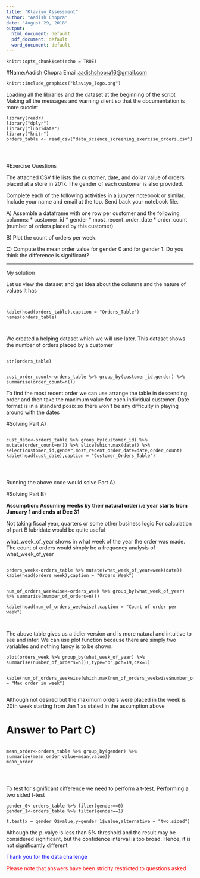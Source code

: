 ```yaml
---
title: "Klaviyo_Assessment"
author: "Aadish Chopra"
date: "August 29, 2018"
output:
  html_document: default
  pdf_document: default
  word_document: default
---
```


```{r setup, include=FALSE}
knitr::opts_chunk$set(echo = TRUE)
```

#Name:Aadish Chopra Email:aadishchopra16@gmail.com


```{r pressure, echo=FALSE,out.width = '50%'}
knitr::include_graphics("klaviyo_logo.png")
```

Loading all the libraries and the dataset at the beginning of the script
Making all the messages and warning silent so that the documentation is more succint 

```{r warning=FALSE,message=FALSE}
library(readr)
library("dplyr")
library("lubridate")
library("knitr")
orders_table <- read_csv("data_science_screening_exercise_orders.csv")




```


#Exercise Questions

The attached CSV file lists the customer, date, and dollar value of orders placed at a store in 2017. The gender of each customer is also provided.

Complete each of the following activities in a jupyter notebook or similar. Include your name and email at the top. Send back your notebook file.

A) Assemble a dataframe with one row per customer and the following columns:
    * customer_id
    * gender
    * most_recent_order_date
    * order_count (number of orders placed by this customer)

B) Plot the count of orders per week.

C) Compute the mean order value for gender 0 and for gender 1. Do you think the difference is significant?

_____________________________________________________________________________________________________________

My solution

Let us view the dataset and get idea about the columns and the nature of values it has

```{r results="asis"}


kable(head(orders_table),caption = "Orders_Table")
names(orders_table)



```

We created a helping dataset which we will use later. This dataset shows the number of orders placed by a customer

```{r echo=TRUE,eval=FALSE}

str(orders_table)


```



```{r}
cust_order_count<-orders_table %>% group_by(customer_id,gender) %>% summarise(order_count=n())

```

To find the most recent order we can use arrange the table in descending order and then take the maximum value for each individual customer. Date format is in a standard posix so there won't be any difficulty in playing around with the dates

#Solving Part A)

```{r results='asis'}

cust_date<-orders_table %>% group_by(customer_id) %>% mutate(order_count=n()) %>% slice(which.max(date)) %>% select(customer_id,gender,most_recent_order_date=date,order_count)
kable(head(cust_date),caption = "Customer_Orders_Table")




```

Running the above code would solve Part A)

#Solving Part B)

**Assumption: Assuming weeks by their natural order i.e year starts from January 1 and ends at Dec 31**

Not taking fiscal year, quarters or some other business logic
For calculation of part B lubridate would be quite useful 

what_week_of_year shows in what week of the year the order was made. The count of orders would simply be a frequency analysis of what_week_of_year


```{r results="asis"}

orders_week<-orders_table %>% mutate(what_week_of_year=week(date))
kable(head(orders_week),caption = "Orders_Week")


num_of_orders_weekwise<-orders_week %>% group_by(what_week_of_year) %>% summarise(number_of_orders=n())

kable(head(num_of_orders_weekwise),caption = "Count of order per week")



```

The above table gives us a tidier version and is more natural and intuitive to see and infer. We can use plot function because there are simply two variables and nothing fancy is to be shown.

```{r}
plot(orders_week %>% group_by(what_week_of_year) %>% summarise(number_of_orders=n()),type="b",pch=19,cex=1)

```

```{r}

kable(num_of_orders_weekwise[which.max(num_of_orders_weekwise$number_of_orders),],caption = "Max order in week")


```

Although not desired but the maximum orders were placed in the week is 20th week starting from Jan 1 as stated in the assumption above


# Answer to Part C)

```{r}

mean_order<-orders_table %>% group_by(gender) %>% summarise(mean_order_value=mean(value))
mean_order




```

To test for significant difference we need to perform a t-test. Performing a two sided t-test

```{r}
gender_0<-orders_table %>% filter(gender==0)
gender_1<-orders_table %>% filter(gender==1)

t.test(x = gender_0$value,y=gender_1$value,alternative = "two.sided")

```


Although the p-valye is less than 5% threshold and the result may be considered significant, but the confidence interval is too broad. Hence, it is not significantly different 


<span style="color:blue">Thank you for the data challenge</span>


<span style="color:red">Please note that answers have been striclty restricted to questions asked</span>












